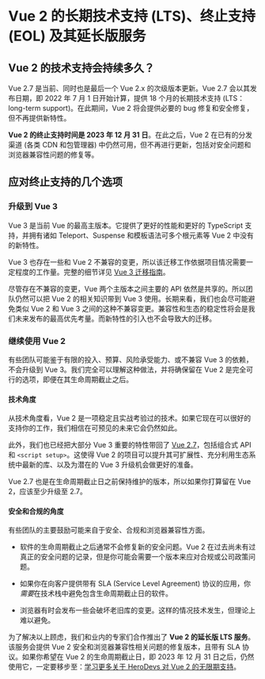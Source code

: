 # Vue 2 的长期技术支持 (LTS)、终止支持 (EOL) 及其延长版服务

## Vue 2 的技术支持会持续多久？

Vue 2.7 是当前、同时也是最后一个 Vue 2.x 的次级版本更新。Vue 2.7 会以其发布日期，即 2022 年 7 月 1 日开始计算，提供 18 个月的长期技术支持 (LTS：long-term support)。在此期间，Vue 2 将会提供必要的 bug 修复和安全修复，但不再提供新特性。

**Vue 2 的终止支持时间是 2023 年 12 月 31 日**。在此之后，Vue 2 在已有的分发渠道 (各类 CDN 和包管理器) 中仍然可用，但不再进行更新，包括对安全问题和浏览器兼容性问题的修复等。

## 应对终止支持的几个选项

### 升级到 Vue 3

Vue 3 是当前 Vue 的最高主版本。它提供了更好的性能和更好的 TypeScript 支持，并拥有诸如 Teleport、Suspense 和模板语法可多个根元素等 Vue 2 中没有的新特性。

Vue 3 也存在一些和 Vue 2 不兼容的变更，所以该迁移工作依据项目情况需要一定程度的工作量。完整的细节详见 [Vue 3 迁移指南](https://v3-migration.vuejs.org/zh/)。

尽管存在不兼容的变更，Vue 两个主版本之间主要的 API 依然是共享的。所以团队仍然可以把 Vue 2 的相关知识带到 Vue 3 使用。长期来看，我们也会尽可能避免类似 Vue 2 和 Vue 3 之间的这种不兼容变更。兼容性和生态的稳定性将会是我们未来发布的最高优先考量。而新特性的引入也不会导致大的迁移。

### 继续使用 Vue 2

有些团队可能鉴于有限的投入、预算、风险承受能力、或不兼容 Vue 3 的依赖，不会升级到 Vue 3。我们完全可以理解这种做法，并将确保留在 Vue 2 是完全可行的选项，即便在其生命周期截止之后。

#### 技术角度

从技术角度看，Vue 2 是一项稳定且实战考验过的技术。如果它现在可以很好的支持你的工作，我们相信在可预见的未来它会仍然如此。

此外，我们也已经把大部分 Vue 3 重要的特性带回了 [Vue 2.7](/v2/guide/migration-vue-2-7.html)，包括组合式 API 和 `<script setup>`。这使得 Vue 2 的项目可以提升其可扩展性、充分利用生态系统中最新的库、以及为潜在的 Vue 3 升级机会做更好的准备。

Vue 2.7 也是在生命周期截止日之前保持维护的版本，所以如果你打算留在 Vue 2，应该至少升级至 2.7。

#### 安全和合规的角度

有些团队的主要鼓励可能来自于安全、合规和浏览器兼容性方面。

- 软件的生命周期截止之后通常不会修复新的安全问题。Vue 2 在过去尚未有过真正的安全问题的记录，但是你可能会需要一个版本来应对合规或公司政策问题。

- 如果你在向客户提供带有 SLA (Service Level Agreement) 协议的应用，你*需要*在技术栈中避免包含生命周期截止日的软件。

- 浏览器有时会发布一些会破坏老旧库的变更。这样的情况技术发生，但理论上难以避免。

为了解决以上顾虑，我们和业内的专家们合作推出了 **Vue 2 的延长版 LTS 服务**。该服务会提供 Vue 2 安全和浏览器兼容性相关问题的修复版本，且带有 SLA 协议。如果你希望在 Vue 2 的生命周期截止日，即 2023 年 12 月 31 日之后，仍然使用它，一定要移步至：[学习更多关于 HeroDevs 对 Vue 2 的无限期支持](https://www.herodevs.com/support/vue)。
